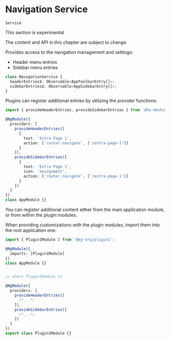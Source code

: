 # Navigation Service

`Service`

<div class="warning">
This section is experimental

The content and API in this chapter are subject to change.
</div>

Provides access to the navigation management and settings:

- Header menu entries
- Sidebar menu entries

```ts
class NavigationService {
  headerEntries$: Observable<AppToolbarEntry[]>;
  sidebarEntries$: Observable<AppSidebarEntry[]>;
}
```

Plugins can register additional entries by utilizing the provider functions:

```ts
import { provideHeaderEntries, provideSidebarEntries } from '@hx-devkit/sdk';

@NgModule({
  providers: [
    provideHeaderEntries([
      {
        text: 'Extra Page 1',
        action: ['router.navigate', ['/extra-page-1']]
      }
    ]),
    provideSidebarEntries([
      {
        text: 'Extra Page 1',
        icon: 'assignment',
        action: ['router.navigate', ['/extra-page-1']]
      }
    ])
  ]
})
class AppModule {}
```

You can register additional content either from the main application module, or from within the plugin modules.

When providing customizations with the plugin modules, import them into the root application one:

```ts
import { Plugin1Module } from '@my-org/plugin1';

@NgModule({
  imports: [Plugin1Module]
})
class AppModule {}


// where Plugin1Module is

@NgModule({
  providers: [
    provideHeaderEntries([
      /*...*/
    ]),
    provideSidebarEntries([
      /*...*/
    ])
  ]
})
export class Plugin1Module {}
```
